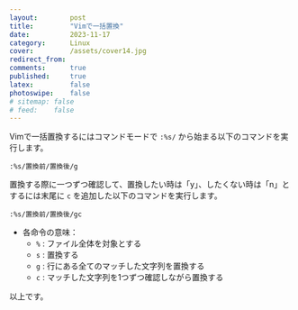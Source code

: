 ```yaml
---
layout:        post
title:         "Vimで一括置換"
date:          2023-11-17
category:      Linux
cover:         /assets/cover14.jpg
redirect_from:
comments:      true
published:     true
latex:         false
photoswipe:    false
# sitemap: false
# feed:    false
---
```


Vimで一括置換するにはコマンドモードで `:%s/` から始まる以下のコマンドを実行します。

```
:%s/置換前/置換後/g
```

置換する際に一つずつ確認して、置換したい時は「y」、したくない時は「n」とするには末尾に `c` を追加した以下のコマンドを実行します。

```
:%s/置換前/置換後/gc
```

- 各命令の意味：
  - `%` : ファイル全体を対象とする
  - `s` : 置換する
  - `g` : 行にある全てのマッチした文字列を置換する
  - `c` : マッチした文字列を1つずつ確認しながら置換する

以上です。
